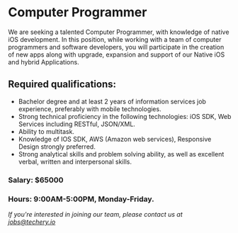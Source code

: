 # Computer Programmer

We are seeking a talented Computer Programmer, with knowledge of native iOS development. In this position, while working with a team of computer programmers and software developers, you will participate in the creation of new apps along with upgrade, expansion and support of our Native iOS and hybrid Applications.

## Required qualifications:

- Bachelor degree and at least 2 years of information services job experience, preferably with mobile technologies.
- Strong technical proficiency in the following technologies: iOS SDK, Web Services including RESTful, JSON/XML.
- Ability to multitask.
- Knowledge of IOS SDK, AWS (Amazon web services), Responsive Design strongly preferred.
- Strong analytical skills and problem solving ability, as well as excellent verbal, written and interpersonal skills.


### Salary: $65000


### Hours: 9:00AM-5:00PM, Monday-Friday.


*If you're interested in joining our team, please contact us at jobs@techery.io*
